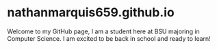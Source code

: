 # nathanmarquis659.github.io

Welcome to my GitHub page, I am a student here at BSU majoring in Computer Science. I am excited to be back in school and ready to learn! 
